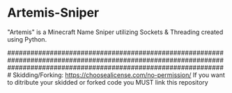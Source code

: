 # Artemis-Sniper
"Artemis" is a Minecraft Name Sniper utilizing Sockets &amp; Threading created using Python.

#########################################################################################################################################################################
Skidding/Forking:  https://choosealicense.com/no-permission/
If you want to ditribute your skidded or forked code you MUST link this repository



